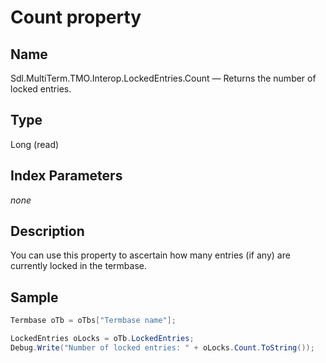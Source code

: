 # Count property

## Name

Sdl.MultiTerm.TMO.Interop.LockedEntries.Count —          Returns the number of locked entries.

## Type

Long
(read)


## Index Parameters
*none*

## Description

You can use this property to ascertain how many entries (if any) are currently locked in the termbase.



## Sample


```cs
Termbase oTb = oTbs["Termbase name"];

LockedEntries oLocks = oTb.LockedEntries;
Debug.Write("Number of locked entries: " + oLocks.Count.ToString());
```
